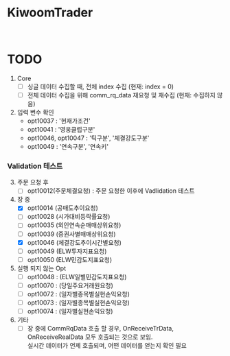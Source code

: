 # KiwoomTrader

<br>

# TODO

1. Core
    - [ ] 싱글 데이터 수집할 때, 전체 index 수집 (현재: index = 0)
    - [ ] 전체 데이터 수집을 위해 comm_rq_data 재요청 및 재수집 (현재: 수집하지 않음)

2. 입력 변수 확인
    - opt10037 : '현재가조건'
    - opt10041 : '영웅클럽구분'
    - opt10046, opt10047 : '틱구분', '체결강도구분'
    - opt10049 : '연속구분', '연속키'

### Validation 테스트

3. 주문 요청 후
    - [ ] opt10012(주문체결요청) : 주문 요청한 이후에 Vadlidation 테스트

4. 장 중
    - [x] opt10014 (공매도추이요청)
    - [ ] opt10028 (시가대비등락률요청)
    - [ ] opt10035 (외인연속순매매상위요청)
    - [ ] opt10039 (증권사별매매상위요청)
    - [x] opt10046 (체결강도추이시간별요청)
    - [ ] opt10049 (ELW투자지표요청)
    - [ ] opt10050 (ELW민감도지표요청)

5. 실행 되지 않는 Opt
    - [ ] opt10048 : (ELW일별민감도지표요청)
    - [ ] opt10070 : (당일주요거래원요청)
    - [ ] opt10072 : (일자별종목별실현손익요청)
    - [ ] opt10073 : (일자별종목별실현손익요청)
    - [ ] opt10074 : (일자별실현손익요청)

6. 기타
    - [ ] 장 중에 CommRqData 호출 할 경우, OnReceiveTrData, OnReceiveRealData 모두 호출되는 것으로 보임.  
실시간 데이터가 언제 호출되며, 어떤 데이터를 얻는지 확인 필요
